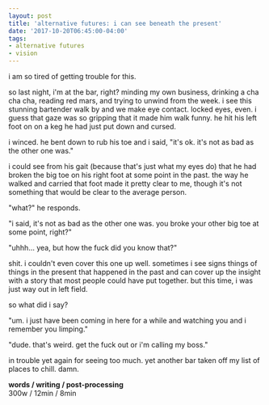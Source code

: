 ```yaml
---
layout: post
title: 'alternative futures: i can see beneath the present'
date: '2017-10-20T06:45:00-04:00'
tags:
- alternative futures
- vision
--- 
```


i am so tired of getting trouble for this. 

so last night, i'm at the bar, right? minding my own business, drinking a cha cha cha, reading red mars, and trying to unwind from the week. i see this stunning bartender walk by and we make eye contact. locked eyes, even. i guess that gaze was so gripping that it made him walk funny. he hit his left foot on on a keg he had just put down and cursed. 

i winced. he bent down to rub his toe and i said, "it's ok. it's not as bad as the other one was."

i could see from his gait (because that's just what my eyes do) that he had broken the big toe on his right foot at some point in the past. the way he walked and carried that foot made it pretty clear to me, though it's not something that would be clear to the average person.

"what?" he responds. 

"i said, it's not as bad as the other one was. you broke your other big toe at some point, right?"

"uhhh... yea, but how the fuck did you know that?"

shit. i couldn't even cover this one up well. sometimes i see signs things of things in the present that happened in the past and can cover up the insight with a story that most people could have put together. but this time, i was just way out in left field.

so what did i say?

"um. i just have been coming in here for a while and watching you and i remember you limping."

"dude. that's weird. get the fuck out or i'm calling my boss."

in trouble yet again for seeing too much. yet another bar taken off my list of places to chill. damn.

<!-- hyperlink bank -->

**words / writing / post-processing**  
300w / 12min / 8min
